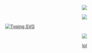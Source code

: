 
<p align="center">  
<img src="https://i.postimg.cc/zvrzJjhV/removal-ai-daedbdfc-7230-4679-95dd-50e67708958a-output-onlinejpgtools.png">
</p>

<p align="center">  
<img src="https://komarev.com/ghpvc/?username=hris69&color=grey"><p align="center">
   
[![Typing SVG](https://readme-typing-svg.demolab.com?font=Normal&duration=4000&pause=1000&color=F7F7F7&center=true&vCenter=true&multiline=true&width=435&lines=%40federal+%7Clol)](https://git.io/typing-svg)


<p>    
    <p align="center">
  <img src="https://discord.c99.nl/widget/theme-4/1159829439157383178.png"/>
</p>
<p align="center">
    <a href="https://guns.lol/obey">lol</a>

